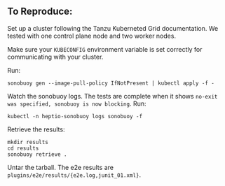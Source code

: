 ## To Reproduce:

Set up a cluster following the Tanzu Kuberneted Grid documentation. We tested with one control plane node and two worker nodes.

Make sure your `KUBECONFIG` environment variable is set correctly for communicating with your cluster.

Run:

```
sonobuoy gen --image-pull-policy IfNotPresent | kubectl apply -f -
```

Watch the sonobuoy logs. The tests are complete when it shows `no-exit was specified, sonobuoy is now blocking`. Run:

```
kubectl -n heptio-sonobuoy logs sonobuoy -f
```

Retrieve the results:

```
mkdir results
cd results
sonobuoy retrieve .
```

Untar the tarball. The e2e results are `plugins/e2e/results/{e2e.log,junit_01.xml}`.